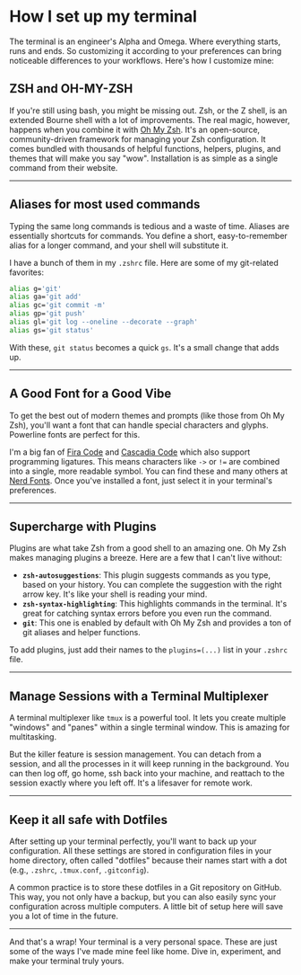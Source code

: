 # How I set up my terminal

The terminal is an engineer's Alpha and Omega. Where everything starts, runs and ends. So customizing it according to your preferences can bring noticeable differences to your workflows. Here's how I customize mine:

## ZSH and OH-MY-ZSH

If you're still using bash, you might be missing out. Zsh, or the Z shell, is an extended Bourne shell with a lot of improvements. The real magic, however, happens when you combine it with [Oh My Zsh](https://ohmyz.sh/). It's an open-source, community-driven framework for managing your Zsh configuration. It comes bundled with thousands of helpful functions, helpers, plugins, and themes that will make you say "wow". Installation is as simple as a single command from their website.

---

## Aliases for most used commands

Typing the same long commands is tedious and a waste of time. Aliases are essentially shortcuts for commands. You define a short, easy-to-remember alias for a longer command, and your shell will substitute it.

I have a bunch of them in my `.zshrc` file. Here are some of my git-related favorites:

```bash
alias g='git'
alias ga='git add'
alias gc='git commit -m'
alias gp='git push'
alias gl='git log --oneline --decorate --graph'
alias gs='git status'
```
With these, `git status` becomes a quick `gs`. It's a small change that adds up.

---

## A Good Font for a Good Vibe

To get the best out of modern themes and prompts (like those from Oh My Zsh), you'll want a font that can handle special characters and glyphs. Powerline fonts are perfect for this.

I'm a big fan of [Fira Code](https://github.com/tonsky/FiraCode) and [Cascadia Code](https://github.com/microsoft/cascadia-code) which also support programming ligatures. This means characters like `->` or `!=` are combined into a single, more readable symbol. You can find these and many others at [Nerd Fonts](https://www.nerdfonts.com/). Once you've installed a font, just select it in your terminal's preferences.

---

## Supercharge with Plugins

Plugins are what take Zsh from a good shell to an amazing one. Oh My Zsh makes managing plugins a breeze. Here are a few that I can't live without:

*   **`zsh-autosuggestions`**: This plugin suggests commands as you type, based on your history. You can complete the suggestion with the right arrow key. It's like your shell is reading your mind.
*   **`zsh-syntax-highlighting`**: This highlights commands in the terminal. It's great for catching syntax errors before you even run the command.
*   **`git`**: This one is enabled by default with Oh My Zsh and provides a ton of git aliases and helper functions.

To add plugins, just add their names to the `plugins=(...)` list in your `.zshrc` file.

---

## Manage Sessions with a Terminal Multiplexer

A terminal multiplexer like `tmux` is a powerful tool. It lets you create multiple "windows" and "panes" within a single terminal window. This is amazing for multitasking.

But the killer feature is session management. You can detach from a session, and all the processes in it will keep running in the background. You can then log off, go home, ssh back into your machine, and reattach to the session exactly where you left off. It's a lifesaver for remote work.

---

## Keep it all safe with Dotfiles

After setting up your terminal perfectly, you'll want to back up your configuration. All these settings are stored in configuration files in your home directory, often called "dotfiles" because their names start with a dot (e.g., `.zshrc`, `.tmux.conf`, `.gitconfig`).

A common practice is to store these dotfiles in a Git repository on GitHub. This way, you not only have a backup, but you can also easily sync your configuration across multiple computers. A little bit of setup here will save you a lot of time in the future.

---

And that's a wrap! Your terminal is a very personal space. These are just some of the ways I've made mine feel like home. Dive in, experiment, and make your terminal truly yours.